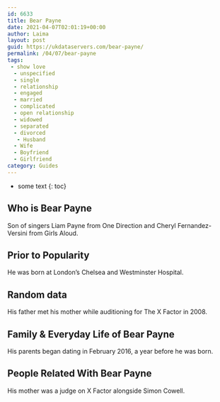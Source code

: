 ```yaml
---
id: 6633
title: Bear Payne
date: 2021-04-07T02:01:19+00:00
author: Laima
layout: post
guid: https://ukdataservers.com/bear-payne/
permalink: /04/07/bear-payne
tags:
 - show love
  - unspecified
  - single
  - relationship
  - engaged
  - married
  - complicated
  - open relationship
  - widowed
  - separated
  - divorced
   - Husband
  - Wife
  - Boyfriend
  - Girlfriend
category: Guides
---
```


* some text
{: toc}


## Who is Bear Payne
                  
                  
                  
Son of singers Liam Payne from One Direction and Cheryl Fernandez-Versini from Girls Aloud.
                  
              
            
              
            
                
                
                
## Prior to Popularity
                  
                  
                  
He was born at London&#8217;s Chelsea and Westminster Hospital.
                  
              
            
              
            
                
                
                
## Random data
                  
                  
                  
His father met his mother while auditioning for The X Factor in 2008.
                  
              
            
              
            
                
                
                
## Family & Everyday Life of Bear Payne
                  
                  
                  
His parents began dating in February 2016, a year before he was born.
                  
              
            
              
            
                
                
                
## People Related With Bear Payne
                  
                  
                  
His mother was a judge on X Factor alongside Simon Cowell.
                  
              
            
              
            
                
              
            
              
              
            
            
              
            
          
          
          